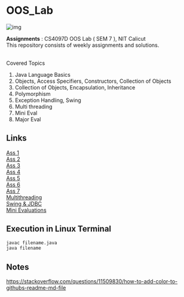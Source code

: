 # OOS_Lab

![img](https://static.javatpoint.com/core/images/what-is-object-oriented-programming.png)

**Assignments** : CS4097D OOS Lab ( SEM 7 ), NIT Calicut
<br/>
This repository consists of weekly assignments and solutions. 
<br/>
<br/>

Covered Topics
1. Java Language Basics
2. Objects, Access Specifiers, Constructors, Collection of Objects
3. Collection of Objects, Encapsulation, Inheritance
4. Polymorphism
5. Exception Handling, Swing
6. Multi threading
7. Mini Eval
8. Major Eval

## Links
[Ass 1](https://github.com/vasanthkumar18/OOPS_Lab/tree/main/ASS_1)<br/>
[Ass 2](https://github.com/vasanthkumar18/OOPS_Lab/tree/main/ASS_2)<br/>
[Ass 3](https://github.com/vasanthkumar18/OOPS_Lab/tree/main/ASS_3)<br/>
[Ass 4](https://github.com/vasanthkumar18/OOPS_Lab/tree/main/ASS_4)<br/>
[Ass 5](https://github.com/vasanthkumar18/OOPS_Lab/tree/main/ASS_5)<br/>
[Ass 6](https://github.com/vasanthkumar18/OOPS_Lab/tree/main/ASS_6)<br/>
[Ass 7](https://github.com/vasanthkumar18/OOPS_Lab/tree/main/ASS_7)<br/>
[Multithreading](https://github.com/vasanthkumar18/OOPS_Lab/blob/main/MultiThreading.pdf)<br/>
[Swing & JDBC](https://github.com/vasanthkumar18/OOPS_Lab/tree/main/Swing%20%26%20JDBC)<br/>
[Mini Evaluations](https://github.com/vasanthkumar18/OOPS_Lab/tree/main/Mini_Eval)<br/>

## Execution in Linux Terminal
``` diff
javac filename.java 
java filename
```

## Notes 
https://stackoverflow.com/questions/11509830/how-to-add-color-to-githubs-readme-md-file
